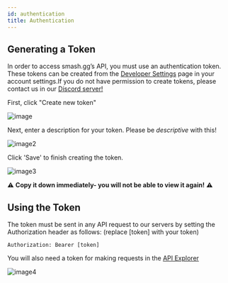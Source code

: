 ```yaml
---
id: authentication
title: Authentication
---
```


## Generating a Token

In order to access smash.gg’s API, you must use an authentication token. These tokens can be created from the <a href="https://smash.gg/admin/profile/developer" target="_blank">Developer Settings</a> page in your account settings.If you do not have permission to create tokens, please contact us in our <a href="https://discord.gg/smashgg" target="_blank">Discord server!</a>

First, click "Create new token"

![image](https://imgur.com/Xx4LNIN.png)

Next, enter a description for your token. Please be *descriptive* with this! 

![image2](https://imgur.com/b2russ6.png)

Click 'Save' to finish creating the token.

![image3](https://imgur.com/nEycaZA.png)

⚠ **Copy it down immediately- you will not be able to view it again!** ⚠


## Using the Token

The token must be sent in any API request to our servers by setting the Authorization header as follows: (replace \[token\] with your token)

```
Authorization: Bearer [token]
```

You will also need a token for making requests in the [API Explorer](/explorer)

![image4](https://imgur.com/WZjuFCE.png)